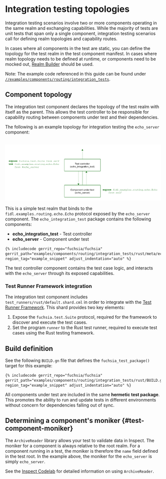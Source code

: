 # Integration testing topologies

Integration testing scenarios involve two or more components operating in the
same realm and exchanging capabilities. While the majority of tests are unit
tests that span only a single component, integration testing scenarios call for
defining realm topologies and capability routes.

In cases where all components in the test are static, you can define the
topology for the test realm in the test component manifest.
In cases where realm topology needs to be defined at runtime, or components
need to be mocked out, [Realm Builder][realm-builder] should be used.

Note: The example code referenced in this guide can be found under
[`//examples/components/routing/integration_tests`][driver-pattern-example].

## Component topology

The integration test component declares the topology of the test realm with
itself as the parent. This allows the test controller to be responsible for
capability routing between components under test and their dependencies.

The following is an example topology for integration testing the `echo_server`
component:

<br>![Integration test topology](images/echo-test-topology.png)<br>

This is a simple test realm that binds to the `fidl.examples.routing.echo.Echo`
protocol exposed by the `echo_server` component.
The `echo_integration_test` package contains the following components:

- **echo_integration_test** - Test controller
- **echo_server** - Component under test

```json5
{% includecode gerrit_repo="fuchsia/fuchsia" gerrit_path="examples/components/routing/integration_tests/rust/meta/echo_integration_test.cml" region_tag="example_snippet" adjust_indentation="auto" %}
```

The test controller component contains the test case logic, and interacts with
the `echo_server` through its exposed capabilities.

### Test Runner Framework integration

The integration test component includes `test_runners/rust/default.shard.cml`
in order to integrate with the [Test Runner Framework][trf]. This shard provides
two key elements:

1.  Expose the `fuchsia.test.Suite` protocol, required for the framework to
    discover and execute the test cases.
1.  Set the program `runner` to the Rust test runner, required to execute test
    cases using the Rust testing framework.

## Build definition

See the following `BUILD.gn` file that defines the `fuchsia_test_package()`
target for this example:

```gn
{% includecode gerrit_repo="fuchsia/fuchsia" gerrit_path="examples/components/routing/integration_tests/rust/BUILD.gn" region_tag="example_snippet" adjust_indentation="auto" %}
```

All components under test are included in the same **hermetic test package**.
This promotes the ability to run and update tests in different environments
without concern for dependencies falling out of sync.

## Determining a component's moniker {#test-component-moniker}

The `ArchiveReader` library allows your test to validate data in Inspect. The
moniker for a component is always relative to the root realm. For a component
running in a test, the moniker is therefore the `name` field defined in the
test root. In the example above, the moniker for the `echo_server` is simply
`echo_server`.

See the [Inspect Codelab][inspect-codelab] for detailed information on using
`ArchiveReader`.

[driver-pattern-example]: /examples/components/routing/integration_tests/
[inspect-codelab]: /docs/development/diagnostics/inspect/codelab/codelab.md
[trf]: test_runner_framework.md
[realm-builder]: /docs/development/testing/components/realm_builder.md
